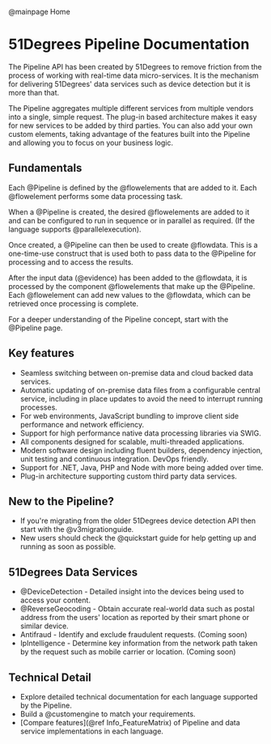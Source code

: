 @mainpage Home

# 51Degrees Pipeline Documentation

The Pipeline API has been created by 51Degrees to remove friction from the process of working with real-time data micro-services.
It is the mechanism for delivering 51Degrees' data services such as device detection but it is more than that.

The Pipeline aggregates multiple different services from multiple vendors into a single, simple request.
The plug-in based architecture makes it easy for new services to be added by third parties. You can also add your own custom elements, taking advantage of the features built into the Pipeline and allowing you to focus on your business logic.

## Fundamentals

Each @Pipeline is defined by the @flowelements that are added to it.
Each @flowelement performs some data processing task.

When a @Pipeline is created, the desired @flowelements are added to it and can be configured to run in sequence or in parallel as required. (If the language supports @parallelexecution).

Once created, a @Pipeline can then be used to create @flowdata. This is a one-time-use construct that is used both to pass data to the @Pipeline for processing and to access the results.

After the input data (@evidence) has been added to the @flowdata, it is processed by the component @flowelements that make up the @Pipeline. Each @flowelement can add new values to the @flowdata, which can be retrieved once processing is complete.

For a deeper understanding of the Pipeline concept, start with the @Pipeline page. 

## Key features

- Seamless switching between on-premise data and cloud backed data services.
- Automatic updating of on-premise data files from a configurable central service, including in place updates to avoid the need to interrupt running processes.
- For web environments, JavaScript bundling to improve client side performance and network efficiency.
- Support for high performance native data processing libraries via SWIG.
- All components designed for scalable, multi-threaded applications.
- Modern software design including fluent builders, dependency injection, unit testing and continuous integration. DevOps friendly.
- Support for .NET, Java, PHP and Node with more being added over time.
- Plug-in architecture supporting custom third party data services.

## New to the Pipeline?

* If you're migrating from the older 51Degrees device detection API then start with the @v3migrationguide.
* New users should check the @quickstart guide for help getting up and running as soon as possible.

## 51Degrees Data Services

* @DeviceDetection - Detailed insight into the devices being used to access your content.
* @ReverseGeocoding - Obtain accurate real-world data such as postal address from the users' location as reported by their smart phone or similar device.
* Antifraud - Identify and exclude fraudulent requests. (Coming soon)
* IpIntelligence - Determine key information from the network path taken by the request such as mobile carrier or location. (Coming soon)

## Technical Detail

* Explore detailed technical documentation for each language supported by the Pipeline.
* Build a @customengine to match your requirements.
* [Compare features](@ref Info_FeatureMatrix) of Pipeline and data service implementations in each language.

